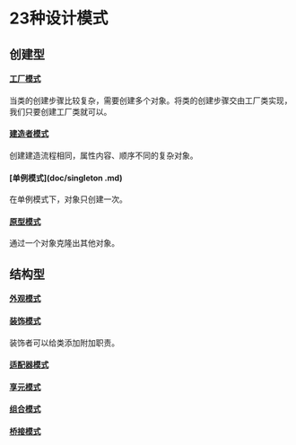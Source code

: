 # 23种设计模式   

## 创建型

#### [工厂模式](doc/FactoryPattern.md)   

当类的创建步骤比较复杂，需要创建多个对象。将类的创建步骤交由工厂类实现，我们只要创建工厂类就可以。

#### [建造者模式](doc/Build.md)   

创建建造流程相同，属性内容、顺序不同的复杂对象。

#### [单例模式](doc/singleton .md)

在单例模式下，对象只创建一次。

#### [原型模式](doc/prototype.md)  

通过一个对象克隆出其他对象。

## 结构型

#### [外观模式](doc/facade.md)     

#### [装饰模式](doc/decorator.md)

装饰者可以给类添加附加职责。

#### [适配器模式](doc/adapter.md)   

#### [享元模式](doc/flyweight.md)    

#### [组合模式](doc/composite.md)   

#### [桥接模式](doc/bridge.md)   

